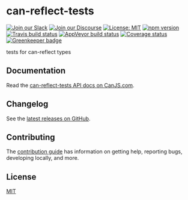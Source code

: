 # can-reflect-tests

[![Join our Slack](https://img.shields.io/badge/slack-join%20chat-611f69.svg)](https://www.bitovi.com/community/slack?utm_source=badge&utm_medium=badge&utm_campaign=pr-badge&utm_content=badge)
[![Join our Discourse](https://img.shields.io/discourse/https/forums.bitovi.com/posts.svg)](https://forums.bitovi.com/?utm_source=badge&utm_medium=badge&utm_campaign=pr-badge&utm_content=badge)
[![License: MIT](https://img.shields.io/badge/license-MIT-blue.svg)](https://github.com/canjs/can-reflect-tests/blob/master/LICENSE)
[![npm version](https://badge.fury.io/js/can-reflect-tests.svg)](https://www.npmjs.com/package/can-reflect-tests)
[![Travis build status](https://travis-ci.org/canjs/can-reflect-tests.svg?branch=master)](https://travis-ci.org/canjs/can-reflect-tests)
[![AppVeyor build status](https://ci.appveyor.com/api/projects/status/github/canjs/can-reflect-tests?branch=master&svg=true)](https://ci.appveyor.com/project/matthewp/can-reflect-tests)
[![Coverage status](https://coveralls.io/repos/github/canjs/can-reflect-tests/badge.svg?branch=master)](https://coveralls.io/github/canjs/can-reflect-tests?branch=master)
[![Greenkeeper badge](https://badges.greenkeeper.io/canjs/can-reflect-tests.svg)](https://greenkeeper.io/)

tests for can-reflect types

## Documentation

Read the [can-reflect-tests API docs on CanJS.com](https://canjs.com/doc/can-reflect-tests.html).

## Changelog

See the [latest releases on GitHub](https://github.com/canjs/can-reflect-tests/releases).

## Contributing

The [contribution guide](https://github.com/canjs/can-reflect-tests/blob/master/CONTRIBUTING.md) has information on getting help, reporting bugs, developing locally, and more.

## License

[MIT](https://github.com/canjs/can-reflect-tests/blob/master/LICENSE)
